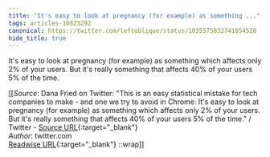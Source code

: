 ```yaml
---
title: "It's easy to look at pregnancy (for example) as something ..."
tags: articles-10823292
canonical: https://twitter.com/leftoblique/status/1035575032741654528
hide_title: true
---
```


It's easy to look at pregnancy (for example) as something which affects only 2% of your users. But it's really something that affects 40% of your users 5% of the time.


[[_Source_: Dana Fried on Twitter: "This is an easy statistical mistake for tech companies to make - and one we try to avoid in Chrome: It's easy to look at pregnancy (for example) as something which affects only 2% of your users. But it's really something that affects 40% of your users 5% of the time." / Twitter - [Source URL](https://twitter.com/leftoblique/status/1035575032741654528){:target="_blank"}<br>
_Author_: twitter.com<br>
[Readwise URL](https://readwise.io/open/224036952){:target="_blank"}
::wrap]]